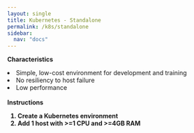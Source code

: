 ```yaml
---
layout: single
title: Kubernetes - Standalone
permalink: /k8s/standalone
sidebar:
  nav: "docs"
---
```


<b>Characteristics</b><br>
<li>Simple, low-cost environment for development and training</li>
<li>No resiliency to host failure</li>
<li>Low performance</li>
<br>
<b>Instructions<b>
<ol>
<li>Create a Kubernetes environment</li>
<li>Add 1 host with >=1 CPU and >=4GB RAM</li>
</ol>


